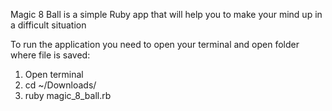 Magic 8 Ball is a simple Ruby app that will help you to make your mind up in a difficult situation

To run the application you need to open your terminal and open folder where file is saved:

1. Open terminal
2. cd ~/Downloads/
3. ruby magic_8_ball.rb